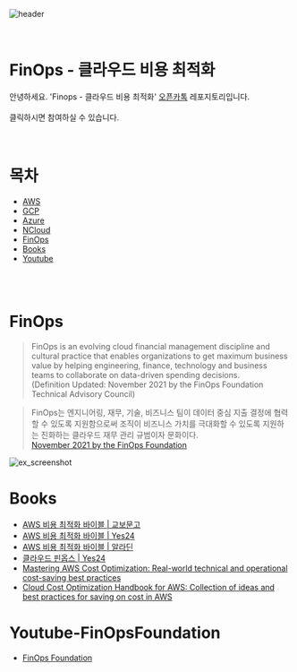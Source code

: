 ![header](https://capsule-render.vercel.app/api?&type=rounded&color=auto&height=200&text=FinOps-클라우드비용최적화&fontSize=40)

<br/>

# FinOps - 클라우드 비용 최적화

안녕하세요. 'Finops - 클라우드 비용 최적화' [오픈카톡](https://open.kakao.com/o/gwSjnLqe) 레포지토리입니다.   
<br/>
클릭하시면 참여하실 수 있습니다.  
<br/><br/>


# 목차

- [AWS](https://github.com/newstars/FinOps/blob/main/aws.md#aws)
- [GCP](https://github.com/newstars/FinOps/blob/main/gcp.md#gcp)
- [Azure](https://github.com/newstars/FinOps/blob/main/azure.md#azure)
- [NCloud](https://github.com/newstars/FinOps/blob/main/ncloud.md#navercloud)
- [FinOps](https://github.com/newstars/FinOps/blob/main/finops.md#finops)
- [Books](https://github.com/newstars/FinOps#books)
- [Youtube](https://github.com/newstars/FinOps#youtube-finopsfoundation)

<br/><br/>

# FinOps

> FinOps is an evolving cloud financial management discipline and cultural practice that enables organizations to get maximum business value by helping engineering, finance, technology and business teams to collaborate on data-driven spending decisions.  
(Definition Updated: November 2021 by the FinOps Foundation Technical Advisory Council)


> FinOps는 엔지니어링, 재무, 기술, 비즈니스 팀이 데이터 중심 지출 결정에 협력할 수 있도록 지원함으로써 조직이 비즈니스 가치를 극대화할 수 있도록 지원하는 진화하는 클라우드 재무 관리 규범이자 문화이다.  
[November 2021 by the FinOps Foundation](https://www.finops.org/introduction/what-is-finops/)

![ex_screenshot](./img/finops.png)


# Books
- [AWS 비용 최적화 바이블 | 교보문고](https://product.kyobobook.co.kr/detail/S000061585516)
- [AWS 비용 최적화 바이블 | Yes24](http://www.yes24.com/Product/Goods/111715522)
- [AWS 비용 최적화 바이블 | 알라딘](https://www.aladin.co.kr/shop/wproduct.aspx?ItemId=299501047)
- [클라우드 핀옵스 | Yes24](http://www.yes24.com/Product/Goods/95560145)
- [Mastering AWS Cost Optimization: Real-world technical and operational cost-saving best practices](https://www.amazon.com/Mastering-AWS-Cost-Optimization-operational/dp/965572803X)
- [Cloud Cost Optimization Handbook for AWS: Collection of ideas and best practices for saving on cost in AWS](https://www.amazon.com/Cloud-Cost-Optimization-Handbook-AWS/dp/0578529963/ref=pd_lpo_3?pd_rd_i=0578529963&psc=1)



# Youtube-FinOpsFoundation
- [FinOps Foundation](https://www.youtube.com/channel/UCyl26lvnoySlGWlF5oNHvYA)
